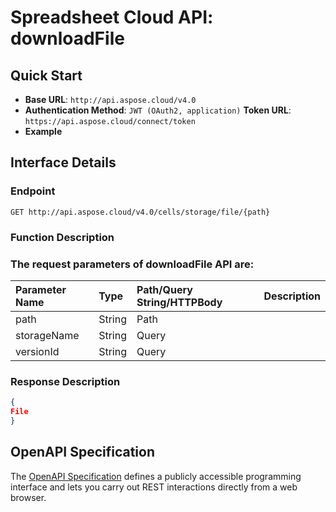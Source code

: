 # **Spreadsheet Cloud API: downloadFile**

 


## **Quick Start**

- **Base URL**: `http://api.aspose.cloud/v4.0`
- **Authentication Method**: `JWT (OAuth2, application)`  **Token URL**: `https://api.aspose.cloud/connect/token`
- **Example** 

## **Interface Details**

### **Endpoint** 

```
GET http://api.aspose.cloud/v4.0/cells/storage/file/{path}
```
### **Function Description**

### The request parameters of **downloadFile** API are: 

| Parameter Name | Type | Path/Query String/HTTPBody | Description | 
| :- | :- | :- |:- | 
|path|String|Path||
|storageName|String|Query||
|versionId|String|Query||

### **Response Description**
```json
{
File
}
```


## OpenAPI Specification

The [OpenAPI Specification](https://reference.aspose.cloud/cells/#/FileController/DownloadFile) defines a publicly accessible programming interface and lets you carry out REST interactions directly from a web browser.
